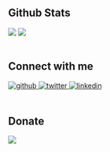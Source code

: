 ## Github Stats  
<div>
<img src="https://github-readme-stats.vercel.app/api?username=emrahbeydilli&show_icons=true&count_private=true&hide_border=true"/>
<img src="https://github-readme-stats.vercel.app/api/top-langs/?username=emrahbeydilli&hide_border=true&layout=compact" />
</div>  
<br/>

## Connect with me  
<div>
<a href="https://github.com/emrahbeydilli" target="_blank">
<img src=https://img.shields.io/badge/github-%2324292e.svg?&style=for-the-badge&logo=github&logoColor=white alt=github style="margin-bottom: 5px;" />
</a>
<a href="https://twitter.com/emrahbeydilli" target="_blank">
<img src=https://img.shields.io/badge/twitter-%2300acee.svg?&style=for-the-badge&logo=twitter&logoColor=white alt=twitter style="margin-bottom: 5px;" />
</a>
<a href="https://linkedin.com/in/emrahbeydilli" target="_blank">
<img src=https://img.shields.io/badge/linkedin-%231E77B5.svg?&style=for-the-badge&logo=linkedin&logoColor=white alt=linkedin style="margin-bottom: 5px;" />
</a>  
</div>
<br/>

## Donate 
<div>
<a href="https://www.buymeacoffee.com/emrahbeydilli" target="_blank" style="display: inline-block;">
<img src="https://img.shields.io/badge/Donate-Buy%20Me%20A%20Coffee-orange.svg?style=flat-square&logo=buymeacoffee"  align="center" />
</a>
</div> 
